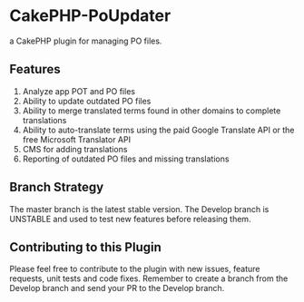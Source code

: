 CakePHP-PoUpdater
=================
a CakePHP plugin for managing PO files.

Features
--------
1. Analyze app POT and PO files
2. Ability to update outdated PO files
3. Ability to merge translated terms found in other domains to complete translations
4. Ability to auto-translate terms using the paid Google Translate API or the free Microsoft Translator API
5. CMS for adding translations
6. Reporting of outdated PO files and missing translations

Branch Strategy
---------------
The master branch is the latest stable version. The Develop branch is UNSTABLE and used to test new features before releasing them.

Contributing to this Plugin
---------------------------
Please feel free to contribute to the plugin with new issues, feature requests, unit tests and code fixes. Remember to create a branch from the Develop branch and send your PR to the Develop branch.
